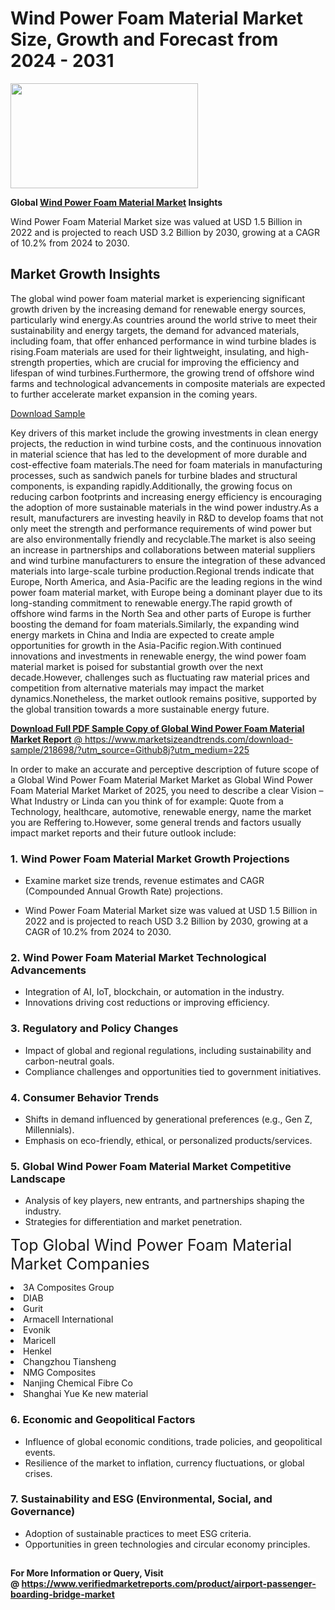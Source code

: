 <H1>Wind Power Foam Material Market Size, Growth and Forecast from 2024 - 2031</H1><img class="aligncenter size-medium wp-image-584254" src="https://thirdeyenews.in/wp-content/uploads/2024/09/Global-Market-Research-300x168.jpeg" alt="" width="300" height="168" /><p><strong>Global&nbsp;<a href="https://www.marketsizeandtrends.com/download-sample/218698/?utm_source=Github8j?utm_medium=225">Wind Power Foam Material Market</a> Insights</strong></p><p>Wind Power Foam Material Market size was valued at USD 1.5 Billion in 2022 and is projected to reach USD 3.2 Billion by 2030, growing at a CAGR of 10.2% from 2024 to 2030.</p><p><h2>Market Growth Insights</h2> <p>The global wind power foam material market is experiencing significant growth driven by the increasing demand for renewable energy sources, particularly wind energy.As countries around the world strive to meet their sustainability and energy targets, the demand for advanced materials, including foam, that offer enhanced performance in wind turbine blades is rising.Foam materials are used for their lightweight, insulating, and high-strength properties, which are crucial for improving the efficiency and lifespan of wind turbines.Furthermore, the growing trend of offshore wind farms and technological advancements in composite materials are expected to further accelerate market expansion in the coming years.</p> <p><a href="#">Download Sample</a></p> <p>Key drivers of this market include the growing investments in clean energy projects, the reduction in wind turbine costs, and the continuous innovation in material science that has led to the development of more durable and cost-effective foam materials.The need for foam materials in manufacturing processes, such as sandwich panels for turbine blades and structural components, is expanding rapidly.Additionally, the growing focus on reducing carbon footprints and increasing energy efficiency is encouraging the adoption of more sustainable materials in the wind power industry.As a result, manufacturers are investing heavily in R&D to develop foams that not only meet the strength and performance requirements of wind power but are also environmentally friendly and recyclable.The market is also seeing an increase in partnerships and collaborations between material suppliers and wind turbine manufacturers to ensure the integration of these advanced materials into large-scale turbine production.Regional trends indicate that Europe, North America, and Asia-Pacific are the leading regions in the wind power foam material market, with Europe being a dominant player due to its long-standing commitment to renewable energy.The rapid growth of offshore wind farms in the North Sea and other parts of Europe is further boosting the demand for foam materials.Similarly, the expanding wind energy markets in China and India are expected to create ample opportunities for growth in the Asia-Pacific region.With continued innovations and investments in renewable energy, the wind power foam material market is poised for substantial growth over the next decade.However, challenges such as fluctuating raw material prices and competition from alternative materials may impact the market dynamics.Nonetheless, the market outlook remains positive, supported by the global transition towards a more sustainable energy future.</p> <p><a href="#"></p><p><span class=""><strong>Download Full PDF Sample Copy of Global Wind Power Foam Material Market Report</strong> @ <a href="https://www.marketsizeandtrends.com/download-sample/218698/?utm_source=Github8j?utm_medium=225" target="_blank">https://www.marketsizeandtrends.com/download-sample/218698/?utm_source=Github8j?utm_medium=225</a></span></p><p>In order to make an accurate and perceptive description of future scope of a Global&nbsp;Wind Power Foam Material Market Market as Global&nbsp;Wind Power Foam Material Market Market of 2025, you need to describe a clear Vision &ndash; What Industry or Linda can you think of for example: Quote from a Technology, healthcare, automotive, renewable energy, name the market you are Reffering to.However, some general trends and factors usually impact market reports and their future outlook include:</p><h3>1.&nbsp;<strong>Wind Power Foam Material Market Growth Projections</strong></h3><ul><li>Examine market size trends, revenue estimates and CAGR (Compounded Annual Growth Rate) projections.</li><li><p>Wind Power Foam Material Market size was valued at USD 1.5 Billion in 2022 and is projected to reach USD 3.2 Billion by 2030, growing at a CAGR of 10.2% from 2024 to 2030.</p></li></ul><h3>2.&nbsp;<strong>Wind Power Foam Material Market Technological Advancements</strong></h3><ul><li>Integration of AI, IoT, blockchain, or automation in the industry.</li><li>Innovations driving cost reductions or improving efficiency.</li></ul><h3>3.&nbsp;<strong>Regulatory and Policy Changes</strong></h3><ul><li>Impact of global and regional regulations, including sustainability and carbon-neutral goals.</li><li>Compliance challenges and opportunities tied to government initiatives.</li></ul><h3>4.&nbsp;<strong>Consumer Behavior Trends</strong></h3><ul><li>Shifts in demand influenced by generational preferences (e.g., Gen Z, Millennials).</li><li>Emphasis on eco-friendly, ethical, or personalized products/services.</li></ul><h3>5.&nbsp;<strong>Global Wind Power Foam Material Market Competitive Landscape</strong></h3><ul><li>Analysis of key players, new entrants, and partnerships shaping the industry.</li><li>Strategies for differentiation and market penetration.</li></ul><p data-pm-slice="1 1 []"><span style="color: inherit; font-family: inherit; font-size: 25px;">Top Global Wind Power Foam Material Market Companies</span></p><div class="" data-test-id=""><p><li>3A Composites Group</li><li> DIAB</li><li> Gurit</li><li> Armacell International</li><li> Evonik</li><li> Maricell</li><li> Henkel</li><li> Changzhou Tiansheng</li><li> NMG Composites</li><li> Nanjing Chemical Fibre Co</li><li> Shanghai Yue Ke new material</li></p></div><h3>6.&nbsp;<strong>Economic and Geopolitical Factors</strong></h3><ul><li>Influence of global economic conditions, trade policies, and geopolitical events.</li><li>Resilience of the market to inflation, currency fluctuations, or global crises.</li></ul><h3>7.&nbsp;<strong>Sustainability and ESG (Environmental, Social, and Governance)</strong></h3><ul><li>Adoption of sustainable practices to meet ESG criteria.</li><li>Opportunities in green technologies and circular economy principles.</li></ul><h2><strong style="font-size: 14px;">For More Information or Query, Visit @&nbsp;</strong><a style="background-color: #ffffff; font-size: 14px;" href="https://www.marketsizeandtrends.com/report/wind-power-foam-material-market/" target="_blank">https://www.verifiedmarketreports.com/product/airport-passenger-boarding-bridge-market</a></h2>